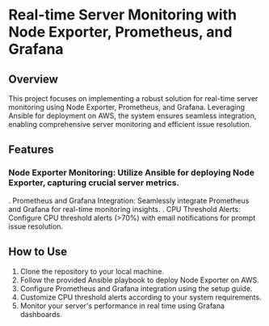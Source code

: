 # Real-time Server Monitoring with Node Exporter, Prometheus, and Grafana 

## Overview 

This project focuses on implementing a robust solution for real-time server monitoring using Node Exporter, Prometheus, and Grafana. Leveraging Ansible for deployment on AWS, the system ensures seamless integration, enabling comprehensive server monitoring and efficient issue resolution.

## Features

 ### Node Exporter Monitoring: Utilize Ansible for deploying Node Exporter, capturing crucial server metrics.
. Prometheus and Grafana Integration: Seamlessly integrate Prometheus and Grafana for real-time monitoring insights.
. CPU Threshold Alerts: Configure CPU threshold alerts (>70%) with email notifications for prompt issue resolution.

## How to Use

1. Clone the repository to your local machine.
2. Follow the provided Ansible playbook to deploy Node Exporter on AWS.
3. Configure Prometheus and Grafana integration using the setup guide.
4. Customize CPU threshold alerts according to your system requirements.
5. Monitor your server's performance in real time using Grafana dashboards.

